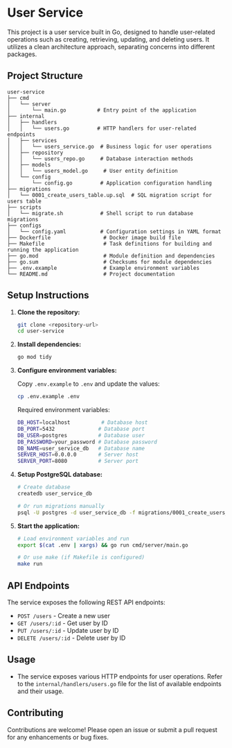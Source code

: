 # User Service

This project is a user service built in Go, designed to handle user-related operations such as creating, retrieving, updating, and deleting users. It utilizes a clean architecture approach, separating concerns into different packages.

## Project Structure

```
user-service
├── cmd
│   └── server
│       └── main.go          # Entry point of the application
├── internal
│   ├── handlers
│   │   └── users.go         # HTTP handlers for user-related endpoints
│   ├── services
│   │   └── users_service.go  # Business logic for user operations
│   ├── repository
│   │   └── users_repo.go     # Database interaction methods
│   ├── models
│   │   └── users_model.go     # User entity definition
│   └── config
│       └── config.go         # Application configuration handling
├── migrations
│   └── 0001_create_users_table.up.sql  # SQL migration script for users table
├── scripts
│   └── migrate.sh            # Shell script to run database migrations
├── configs
│   └── config.yaml           # Configuration settings in YAML format
├── Dockerfile                 # Docker image build file
├── Makefile                   # Task definitions for building and running the application
├── go.mod                     # Module definition and dependencies
├── go.sum                     # Checksums for module dependencies
├── .env.example               # Example environment variables
└── README.md                  # Project documentation
```

## Setup Instructions

1. **Clone the repository:**
   ```bash
   git clone <repository-url>
   cd user-service
   ```

2. **Install dependencies:**
   ```bash
   go mod tidy
   ```

3. **Configure environment variables:**
   
   Copy `.env.example` to `.env` and update the values:
   ```bash
   cp .env.example .env
   ```
   
   Required environment variables:
   ```bash
   DB_HOST=localhost          # Database host
   DB_PORT=5432              # Database port
   DB_USER=postgres          # Database user
   DB_PASSWORD=your_password # Database password
   DB_NAME=user_service_db   # Database name
   SERVER_HOST=0.0.0.0       # Server host
   SERVER_PORT=8080          # Server port
   ```

4. **Setup PostgreSQL database:**
   ```bash
   # Create database
   createdb user_service_db
   
   # Or run migrations manually
   psql -U postgres -d user_service_db -f migrations/0001_create_users_table.up.sql
   ```

5. **Start the application:**
   ```bash
   # Load environment variables and run
   export $(cat .env | xargs) && go run cmd/server/main.go
   
   # Or use make (if Makefile is configured)
   make run
   ```

## API Endpoints

The service exposes the following REST API endpoints:

- `POST /users` - Create a new user
- `GET /users/:id` - Get user by ID
- `PUT /users/:id` - Update user by ID
- `DELETE /users/:id` - Delete user by ID

## Usage

- The service exposes various HTTP endpoints for user operations. Refer to the `internal/handlers/users.go` file for the list of available endpoints and their usage.

## Contributing

Contributions are welcome! Please open an issue or submit a pull request for any enhancements or bug fixes.
